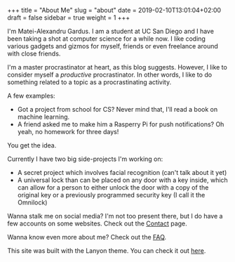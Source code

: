 +++
title = "About Me"
slug = "about"
date = 2019-02-10T13:01:04+02:00
draft = false
sidebar = true
weight = 1
+++

I'm Matei-Alexandru Gardus. I am a student at UC San Diego and I have been taking a shot at computer science for a while now. I like coding various gadgets and gizmos for myself, friends or even freelance around with close friends.

I'm a master procrastinator at heart, as this blog suggests. However, I like to consider myself a *productive* procrastinator. In other words, I like to do something related to a topic as a procrastinating activity.

A few examples:

* Got a project from school for CS? Never mind that, I'll read a book on machine learning.
* A friend asked me to make him a Rasperry Pi for push notifications? Oh yeah, no homework for three days!

You get the idea.

Currently I have two big side-projects I'm working on:

* A secret project which involves facial recognition (can't talk about it yet)
* A universal lock than can be placed on any door with a key inside, which can
  allow for a person to either unlock the door with a copy of the original key
  or a previously programmed security key (I call it the Omnilock)

Wanna stalk me on social media? I'm not too present there, but I do have a few accounts on some websites. Check out the [Contact](/contact) page.

Wanna know even more about me? Check out the [FAQ](/faq).

This site was built with the Lanyon theme. You can check it out [here](https://github.com/tummychow/lanyon-hugo).

